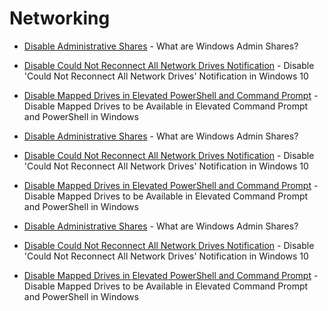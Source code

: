 



# Networking



- [Disable Administrative Shares](https://github.com/gzachariadis/Windows-10/blob/main/Pre-Install/Registry-Files/Networking/Disable%20Administrative%20Shares.reg) - What are Windows Admin Shares?
- [Disable Could Not Reconnect All Network Drives Notification](https://github.com/gzachariadis/Windows-10/blob/main/Pre-Install/Registry-Files/Networking/Disable%20Could%20Not%20Reconnect%20All%20Network%20Drives%20Notification.reg) - Disable 'Could Not Reconnect All Network Drives' Notification in Windows 10
- [Disable Mapped Drives in Elevated PowerShell and Command Prompt](https://github.com/gzachariadis/Windows-10/blob/main/Pre-Install/Registry-Files/Networking/Disable%20Mapped%20Drives%20in%20Elevated%20PowerShell%20and%20Command%20Prompt.reg) - Disable Mapped Drives to be Available in Elevated Command Prompt and PowerShell in Windows

- [Disable Administrative Shares](https://github.com/gzachariadis/Windows-10/blob/main/Pre-Install/Registry-Files/Networking/Disable%20Administrative%20Shares.reg) - What are Windows Admin Shares?

- [Disable Could Not Reconnect All Network Drives Notification](https://github.com/gzachariadis/Windows-10/blob/main/Pre-Install/Registry-Files/Networking/Disable%20Could%20Not%20Reconnect%20All%20Network%20Drives%20Notification.reg) - Disable 'Could Not Reconnect All Network Drives' Notification in Windows 10

- [Disable Mapped Drives in Elevated PowerShell and Command Prompt](https://github.com/gzachariadis/Windows-10/blob/main/Pre-Install/Registry-Files/Networking/Disable%20Mapped%20Drives%20in%20Elevated%20PowerShell%20and%20Command%20Prompt.reg) - Disable Mapped Drives to be Available in Elevated Command Prompt and PowerShell in Windows

- [Disable Administrative Shares](https://github.com/gzachariadis/Windows-10/blob/main/Pre-Install/Registry-Files/Networking/Disable%20Administrative%20Shares.reg) - What are Windows Admin Shares?

- [Disable Could Not Reconnect All Network Drives Notification](https://github.com/gzachariadis/Windows-10/blob/main/Pre-Install/Registry-Files/Networking/Disable%20Could%20Not%20Reconnect%20All%20Network%20Drives%20Notification.reg) - Disable 'Could Not Reconnect All Network Drives' Notification in Windows 10

- [Disable Mapped Drives in Elevated PowerShell and Command Prompt](https://github.com/gzachariadis/Windows-10/blob/main/Pre-Install/Registry-Files/Networking/Disable%20Mapped%20Drives%20in%20Elevated%20PowerShell%20and%20Command%20Prompt.reg) - Disable Mapped Drives to be Available in Elevated Command Prompt and PowerShell in Windows